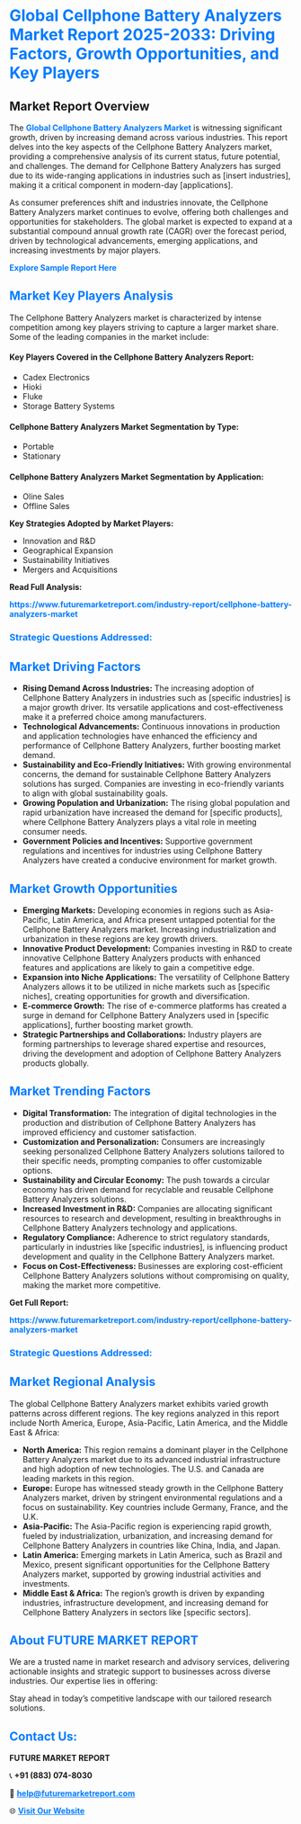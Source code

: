 <h1 style="color: #007BFF;">Global Cellphone Battery Analyzers Market Report 2025-2033: Driving Factors, Growth Opportunities, and Key Players</h1>

<section id="overview">
<h2>Market Report Overview</h2>
<p>The <a href="https://www.futuremarketreport.com/industry-report/cellphone-battery-analyzers-market" style="color: #007BFF; text-decoration: none;"><strong>Global Cellphone Battery Analyzers Market</strong></a> is witnessing significant growth, driven by increasing demand across various industries. This report delves into the key aspects of the Cellphone Battery Analyzers market, providing a comprehensive analysis of its current status, future potential, and challenges. The demand for Cellphone Battery Analyzers has surged due to its wide-ranging applications in industries such as [insert industries], making it a critical component in modern-day [applications].</p>
<p>As consumer preferences shift and industries innovate, the Cellphone Battery Analyzers market continues to evolve, offering both challenges and opportunities for stakeholders. The global market is expected to expand at a substantial compound annual growth rate (CAGR) over the forecast period, driven by technological advancements, emerging applications, and increasing investments by major players.</p>
</section>

<section id="overview">
<p><a href="https://www.futuremarketreport.com/request-sample/reportId=92473" style="color: #007BFF; text-decoration: none;"><strong>Explore Sample Report Here</strong></a></p>
</section>

<section id="key-players">
<h2 style="color: #007BFF;">Market Key Players Analysis</h2>
<p>The Cellphone Battery Analyzers market is characterized by intense competition among key players striving to capture a larger market share. Some of the leading companies in the market include:</p>
<h4>Key Players Covered in the Cellphone Battery Analyzers Report:</h4>
<ul><li>Cadex Electronics</li><li>Hioki</li><li>Fluke</li><li>Storage Battery Systems</li></ul>
<h4>Cellphone Battery Analyzers Market Segmentation by Type:</h4>
<ul><li>Portable</li><li>Stationary</li></ul>

<h4>Cellphone Battery Analyzers Market Segmentation by Application:</h4>
<ul><li>Oline Sales</li><li>Offline Sales</li></ul>
<p><strong>Key Strategies Adopted by Market Players:</strong></p>
<ul>
<li>Innovation and R&D</li>
<li>Geographical Expansion</li>
<li>Sustainability Initiatives</li>
<li>Mergers and Acquisitions</li>
</ul>
</section>

<section>
<p><strong>Read Full Analysis: </strong></p><a href="https://www.futuremarketreport.com/industry-report/cellphone-battery-analyzers-market" style="color: #007BFF; text-decoration: none;"><strong>https://www.futuremarketreport.com/industry-report/cellphone-battery-analyzers-market</strong></a>
<h3 style="color: #007BFF;">Strategic Questions Addressed:</h3>
</section>

<section id="driving-factors">
<h2 style="color: #007BFF;">Market Driving Factors</h2>
<ul>
<li><strong>Rising Demand Across Industries:</strong> The increasing adoption of Cellphone Battery Analyzers in industries such as [specific industries] is a major growth driver. Its versatile applications and cost-effectiveness make it a preferred choice among manufacturers.</li>
<li><strong>Technological Advancements:</strong> Continuous innovations in production and application technologies have enhanced the efficiency and performance of Cellphone Battery Analyzers, further boosting market demand.</li>
<li><strong>Sustainability and Eco-Friendly Initiatives:</strong> With growing environmental concerns, the demand for sustainable Cellphone Battery Analyzers solutions has surged. Companies are investing in eco-friendly variants to align with global sustainability goals.</li>
<li><strong>Growing Population and Urbanization:</strong> The rising global population and rapid urbanization have increased the demand for [specific products], where Cellphone Battery Analyzers plays a vital role in meeting consumer needs.</li>
<li><strong>Government Policies and Incentives:</strong> Supportive government regulations and incentives for industries using Cellphone Battery Analyzers have created a conducive environment for market growth.</li>
</ul>
</section>

<section id="growth-opportunities">
<h2 style="color: #007BFF;">Market Growth Opportunities</h2>
<ul>
<li><strong>Emerging Markets:</strong> Developing economies in regions such as Asia-Pacific, Latin America, and Africa present untapped potential for the Cellphone Battery Analyzers market. Increasing industrialization and urbanization in these regions are key growth drivers.</li>
<li><strong>Innovative Product Development:</strong> Companies investing in R&D to create innovative Cellphone Battery Analyzers products with enhanced features and applications are likely to gain a competitive edge.</li>
<li><strong>Expansion into Niche Applications:</strong> The versatility of Cellphone Battery Analyzers allows it to be utilized in niche markets such as [specific niches], creating opportunities for growth and diversification.</li>
<li><strong>E-commerce Growth:</strong> The rise of e-commerce platforms has created a surge in demand for Cellphone Battery Analyzers used in [specific applications], further boosting market growth.</li>
<li><strong>Strategic Partnerships and Collaborations:</strong> Industry players are forming partnerships to leverage shared expertise and resources, driving the development and adoption of Cellphone Battery Analyzers products globally.</li>
</ul>
</section>

<section id="trending-factors">
<h2 style="color: #007BFF;">Market Trending Factors</h2>
<ul>
<li><strong>Digital Transformation:</strong> The integration of digital technologies in the production and distribution of Cellphone Battery Analyzers has improved efficiency and customer satisfaction.</li>
<li><strong>Customization and Personalization:</strong> Consumers are increasingly seeking personalized Cellphone Battery Analyzers solutions tailored to their specific needs, prompting companies to offer customizable options.</li>
<li><strong>Sustainability and Circular Economy:</strong> The push towards a circular economy has driven demand for recyclable and reusable Cellphone Battery Analyzers solutions.</li>
<li><strong>Increased Investment in R&D:</strong> Companies are allocating significant resources to research and development, resulting in breakthroughs in Cellphone Battery Analyzers technology and applications.</li>
<li><strong>Regulatory Compliance:</strong> Adherence to strict regulatory standards, particularly in industries like [specific industries], is influencing product development and quality in the Cellphone Battery Analyzers market.</li>
<li><strong>Focus on Cost-Effectiveness:</strong> Businesses are exploring cost-efficient Cellphone Battery Analyzers solutions without compromising on quality, making the market more competitive.</li>
</ul>
</section>

<section>
<p><strong>Get Full Report: </strong></p><a href="https://www.futuremarketreport.com/industry-report/cellphone-battery-analyzers-market" style="color: #007BFF; text-decoration: none;"><strong>https://www.futuremarketreport.com/industry-report/cellphone-battery-analyzers-market</strong></a>
<h3 style="color: #007BFF;">Strategic Questions Addressed:</h3>
</section>


<section id="regional-analysis">
<h2 style="color: #007BFF;">Market Regional Analysis</h2>
<p>The global Cellphone Battery Analyzers market exhibits varied growth patterns across different regions. The key regions analyzed in this report include North America, Europe, Asia-Pacific, Latin America, and the Middle East & Africa:</p>
<ul>
<li><strong>North America:</strong> This region remains a dominant player in the Cellphone Battery Analyzers market due to its advanced industrial infrastructure and high adoption of new technologies. The U.S. and Canada are leading markets in this region.</li>
<li><strong>Europe:</strong> Europe has witnessed steady growth in the Cellphone Battery Analyzers market, driven by stringent environmental regulations and a focus on sustainability. Key countries include Germany, France, and the U.K.</li>
<li><strong>Asia-Pacific:</strong> The Asia-Pacific region is experiencing rapid growth, fueled by industrialization, urbanization, and increasing demand for Cellphone Battery Analyzers in countries like China, India, and Japan.</li>
<li><strong>Latin America:</strong> Emerging markets in Latin America, such as Brazil and Mexico, present significant opportunities for the Cellphone Battery Analyzers market, supported by growing industrial activities and investments.</li>
<li><strong>Middle East & Africa:</strong> The region’s growth is driven by expanding industries, infrastructure development, and increasing demand for Cellphone Battery Analyzers in sectors like [specific sectors].</li>
</ul>
</section>

<footer>
<h2 style="color: #007BFF;">About FUTURE MARKET REPORT</h2>
<p>We are a trusted name in market research and advisory services, delivering actionable insights and strategic support to businesses across diverse industries. Our expertise lies in offering:</p>

<p>Stay ahead in today’s competitive landscape with our tailored research solutions.</p>

<h2 style="color: #007BFF;">Contact Us:</h2>
<p><strong>FUTURE MARKET REPORT</strong></p>
<p>📞 <strong>+91 (883) 074-8030</strong></p>
<p>📧 <strong><a href="mailto:help@futuremarketreport.com" style="color: #007BFF;">help@futuremarketreport.com</a></strong></p>
<p>🌐 <strong><a href="https://www.futuremarketreport.com/" style="color: #007BFF;">Visit Our Website</a></strong></p>
</footer>